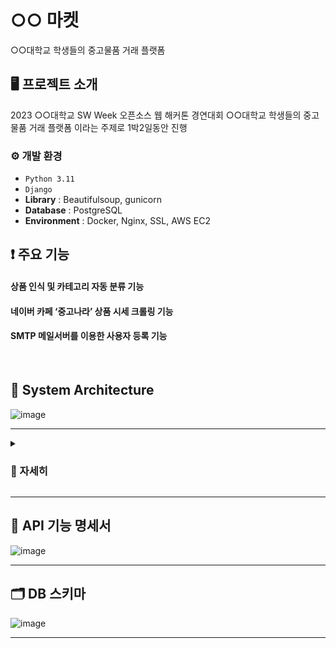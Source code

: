 # ○○ 마켓
○○대학교 학생들의 중고물품 거래 플랫폼 


## 🖥️ 프로젝트 소개
2023 ○○대학교 SW Week 오픈소스 웹 해커톤 경연대회
○○대학교 학생들의 중고물품 거래 플랫폼 이라는 주제로 1박2일동안 진행
<br>


### ⚙️ 개발 환경
- `Python 3.11`
- `Django`
- **Library** :  Beautifulsoup, gunicorn
- **Database** : PostgreSQL
- **Environment** : Docker, Nginx, SSL, AWS EC2


## ❗ 주요 기능
#### 상품 인식 및 카테고리 자동 분류 기능
#### 네이버 카페 ‘중고나라’ 상품 시세 크롤링 기능
#### SMTP 메일서버를 이용한 사용자 등록 기능
<br>

## 🧬 System Architecture

![image](https://github.com/MegaZizon/Hackathon20231031/assets/105596059/1d6ad761-831a-4fb1-ad35-3b07769fa84a)

---

<details><summary> <h3>🧾 자세히</h3> </summary>
 
---
 
## 🌕 메인 로직 


 가비아 웹 호스팅 업체에서 ciasom.shop 도메인 호스팅 받아 사용하였다.

 호스팅된 도메인은 AWS Route 53에서 AWS EC2 인스턴스로 라우팅 하였다.

 SSL/TLS 인증서를 발급받아 HTTPS를 적용하기 위해 nginx에서 certbot을 구성하여 Let’s Encrypt 서비스를 이용하여 인증서를 발급받았다.

 EC2 인스턴스에서 Docker를 설치한 뒤 Docker Container에서 Nginx, Postgre, Gunicorn과 Django를 실행하여 웹 서버를 구축하였다.

 nginx 에서 받은 사용자의 request를 장고 서버로 바로 보내면 배포 단계에서는 성능이나 효율상 문제가 있어 gunicorn과 같은 CGI의 일종인 WSGI(Web Server Gateway Interface)가 필요하다.

 WSGI는 멀티 쓰레드(multi-thread)를 생성할 수 있어 클라이언트 요청이 많아도 효율적으로 처리할 수 있다.

 WSGIApplication(Gunicorn)이 시작하면 워커(자식 프로세스)를 생성한다. 메인 쓰레드는 while문을 돌면서 워커들을 관리하며 각각 워커가 WSGIServer를 시작한다.

 WSGIServer의 핸들러인 WSGIHandler가 웹서버 요청을 받아 장고에 전달 후 결과를 받아 웹 서버에 응답한다.

 HTTPS로 온 사용자 요청은 Nginx에서 정적인 파일을 제공받고 gunicorn을 통해 동적인 로직을 제공받아 페이지가 표시된다.

## 🌙 상세 로직 


 사용자에게 인증 요청이 오면 구글 SMTP 서버를 사용하여 인증을 보낸다.

 사용자에게 카테고리 분류 요청이 오면 http://aiopen.etri.re.kr:8000/ObjectDetect에 이미지를 base64로 인코딩하여 API키와 함께 request를 보내 json으로 응답을 받은 뒤. 정확도가 0.8 이상일 경우 사용자에게 문자열을 응답한다.

 사용자에게 시세 검색 요청이 오면 https://web.joongna.com/search/{물품명}?sort=RECENT_SORT (물품 검색)에 request 를 보내 HTML을 BeautifulSoup로 파싱한 뒤 id값이 product-item-price-title-1인 요소(상품 가격)를 선택한다.

 시세 데이터들 중에서 이상치를 제거하고 유효한 값들만 남긴뒤 이 정보를 사용자에게 전송한다. 
 
 
</details>

---

## 🔗 API 기능 명세서
  
![image](https://github.com/MegaZizon/Hackathon20231031/assets/105596059/4a7d1517-7a9c-4854-89fa-d0e5f9bbcf0b)



---

## 🗂️ DB 스키마

![image](https://github.com/MegaZizon/Hackathon20231031/assets/105596059/d62918be-4293-464f-a18e-f1562ff3c182)


---
<!-- ## 🚩 구현 결과



#### 시연영상

https://youtu.be/rCbfpVIXRxY![image](https://github.com/MegaZizon/Hackathon20231031/assets/105596059/36f36c91-43bc-4ee5-9b13-836fb6a1d4ef)
-->


